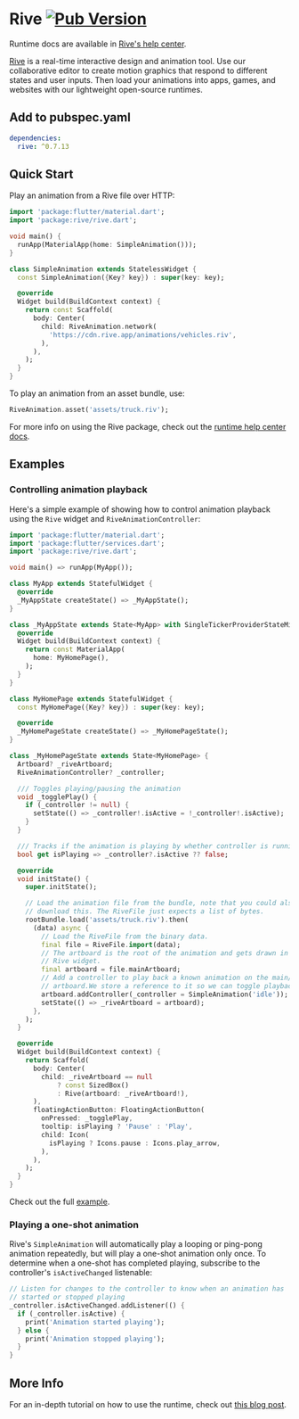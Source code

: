 # Rive [![Pub Version](https://img.shields.io/pub/v/rive)](https://pub.dev/packages/rive)

Runtime docs are available in [Rive's help center](https://help.rive.app/runtimes/quick-start).

[Rive](https://rive.app/) is a real-time interactive design and animation tool. Use our collaborative editor to create motion graphics that respond to different states and user inputs. Then load your animations into apps, games, and websites with our lightweight open-source runtimes. 

## Add to pubspec.yaml

```yaml
dependencies:
  rive: ^0.7.13
```

## Quick Start

Play an animation from a Rive file over HTTP:

```dart
import 'package:flutter/material.dart';
import 'package:rive/rive.dart';

void main() {
  runApp(MaterialApp(home: SimpleAnimation()));
}

class SimpleAnimation extends StatelessWidget {
  const SimpleAnimation({Key? key}) : super(key: key);

  @override
  Widget build(BuildContext context) {
    return const Scaffold(
      body: Center(
        child: RiveAnimation.network(
          'https://cdn.rive.app/animations/vehicles.riv',
        ),
      ),
    );
  }
}
```

To play an animation from an asset bundle, use: 

```dart
RiveAnimation.asset('assets/truck.riv');
```

For more info on using the Rive package, check out the [runtime help center docs](https://help.rive.app/runtimes).

## Examples

### Controlling animation playback

Here's a simple example of showing how to control animation playback using the `Rive` widget and `RiveAnimationController`:

```dart
import 'package:flutter/material.dart';
import 'package:flutter/services.dart';
import 'package:rive/rive.dart';

void main() => runApp(MyApp());

class MyApp extends StatefulWidget {
  @override
  _MyAppState createState() => _MyAppState();
}

class _MyAppState extends State<MyApp> with SingleTickerProviderStateMixin {
  @override
  Widget build(BuildContext context) {
    return const MaterialApp(
      home: MyHomePage(),
    );
  }
}

class MyHomePage extends StatefulWidget {
  const MyHomePage({Key? key}) : super(key: key);

  @override
  _MyHomePageState createState() => _MyHomePageState();
}

class _MyHomePageState extends State<MyHomePage> {
  Artboard? _riveArtboard;
  RiveAnimationController? _controller;

  /// Toggles playing/pausing the animation
  void _togglePlay() {
    if (_controller != null) {
      setState(() => _controller!.isActive = !_controller!.isActive);
    }
  }

  /// Tracks if the animation is playing by whether controller is running.
  bool get isPlaying => _controller?.isActive ?? false;

  @override
  void initState() {
    super.initState();

    // Load the animation file from the bundle, note that you could also
    // download this. The RiveFile just expects a list of bytes.
    rootBundle.load('assets/truck.riv').then(
      (data) async {
        // Load the RiveFile from the binary data.
        final file = RiveFile.import(data);
        // The artboard is the root of the animation and gets drawn in the
        // Rive widget.
        final artboard = file.mainArtboard;
        // Add a controller to play back a known animation on the main/default
        // artboard.We store a reference to it so we can toggle playback.
        artboard.addController(_controller = SimpleAnimation('idle'));
        setState(() => _riveArtboard = artboard);
      },
    );
  }

  @override
  Widget build(BuildContext context) {
    return Scaffold(
      body: Center(
        child: _riveArtboard == null
            ? const SizedBox()
            : Rive(artboard: _riveArtboard!),
      ),
      floatingActionButton: FloatingActionButton(
        onPressed: _togglePlay,
        tooltip: isPlaying ? 'Pause' : 'Play',
        child: Icon(
          isPlaying ? Icons.pause : Icons.play_arrow,
        ),
      ),
    );
  }
}
```

Check out the full [example](example).

### Playing a one-shot animation

Rive's ```SimpleAnimation``` will automatically play a looping or ping-pong animation repeatedly, but will play a one-shot animation only once. To determine when a one-shot has completed playing, subscribe to the controller's ```isActiveChanged``` listenable:

```dart
// Listen for changes to the controller to know when an animation has
// started or stopped playing
_controller.isActiveChanged.addListener(() {
  if (_controller.isActive) {
    print('Animation started playing');
  } else {
    print('Animation stopped playing');
  }
}
```

## More Info

For an in-depth tutorial on how to use the runtime, check out [this blog post](https://blog.rive.app/rives-flutter-runtime-part-1/).
